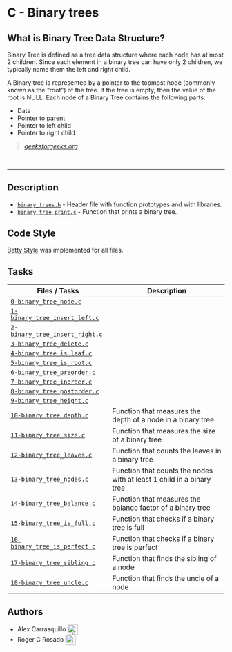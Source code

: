 # C - Binary trees

## What is Binary Tree Data Structure?


Binary Tree is defined as a tree data structure where each node has at most 2 children. Since each element in a binary tree can have only 2 children, we typically name them the left and right child.

A Binary tree is represented by a pointer to the topmost node (commonly known as the “root”) of the tree. If the tree is empty, then the value of the root is NULL. Each node of a Binary Tree contains the following parts:

* Data
* Pointer to parent
* Pointer to left child
* Pointer to right child

> *[geeksforgeeks.org](https://www.geeksforgeeks.org/binary-tree-data-structure/)*

<br>


<hr>

## Description

* [`binary_trees.h`](./binary_trees.h) - Header file with function prototypes and with libraries.
* [`binary_tree_print.c`](./binary_tree_print.c) - Function that prints a binary tree.

## Code Style

[Betty Style](https://github.com/holbertonschool/Betty) was implemented for all files.

## Tasks

Files / Tasks | Description
----- | -----------
[`0-binary_tree_node.c`](./0-binary_tree_node.c) | 
[`1-binary_tree_insert_left.c`](./1-binary_tree_insert_left.c) | 
[`2-binary_tree_insert_right.c`](./2-binary_tree_insert_right.c) | 
[`3-binary_tree_delete.c`](./3-binary_tree_delete.c) | 
[`4-binary_tree_is_leaf.c`](./4-binary_tree_is_leaf.c) | 
[`5-binary_tree_is_root.c`](./5-binary_tree_is_root.c) | 
[`6-binary_tree_preorder.c`](./6-binary_tree_preorder.c) |
[`7-binary_tree_inorder.c`](./7-binary_tree_inorder.c) | 
[`8-binary_tree_postorder.c`](./8-binary_tree_postorder.c) | 
[`9-binary_tree_height.c`](./9-binary_tree_height.c) | 
[`10-binary_tree_depth.c`](./10-binary_tree_depth.c) | Function that measures the depth of a node in a binary tree
[`11-binary_tree_size.c`](./11-binary_tree_size.c) | Function that measures the size of a binary tree
[`12-binary_tree_leaves.c`](./12-binary_tree_leaves.c) | Function that counts the leaves in a binary tree
[`13-binary_tree_nodes.c`](./13-binary_tree_nodes.c) | Function that counts the nodes with at least 1 child in a binary tree
[`14-binary_tree_balance.c`](./14-binary_tree_balance.c) | Function that measures the balance factor of a binary tree
[`15-binary_tree_is_full.c`](./15-binary_tree_is_full.c) | Function that checks if a binary tree is full
[`16-binary_tree_is_perfect.c`](./16-binary_tree_is_perfect.c) | Function that checks if a binary tree is perfect
[`17-binary_tree_sibling.c`](./17-binary_tree_sibling.c) | Function that finds the sibling of a node
[`18-binary_tree_uncle.c`](./18-binary_tree_uncle.c) | Function that finds the uncle of a node

## Authors

* Alex Carrasquillo <a href="https://github.com/alexpr42" rel="nofollow"><img align="center" alt="github" src="https://www.vectorlogo.zone/logos/github/github-tile.svg" height="24" /></a>
* Roger G Rosado <a href="https://github.com/Rogergrosado" rel="nofollow"><img align="center" alt="github" src="https://www.vectorlogo.zone/logos/github/github-tile.svg" height="24" /></a>
